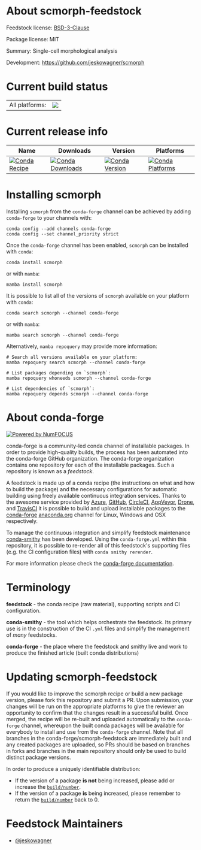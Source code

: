 About scmorph-feedstock
=======================

Feedstock license: [BSD-3-Clause](https://github.com/conda-forge/scmorph-feedstock/blob/main/LICENSE.txt)



Package license: MIT

Summary: Single-cell morphological analysis

Development: https://github.com/jeskowagner/scmorph

Current build status
====================


<table><tr><td>All platforms:</td>
    <td>
      <a href="https://dev.azure.com/conda-forge/feedstock-builds/_build/latest?definitionId=17290&branchName=main">
        <img src="https://dev.azure.com/conda-forge/feedstock-builds/_apis/build/status/scmorph-feedstock?branchName=main">
      </a>
    </td>
  </tr>
</table>

Current release info
====================

| Name | Downloads | Version | Platforms |
| --- | --- | --- | --- |
| [![Conda Recipe](https://img.shields.io/badge/recipe-scmorph-green.svg)](https://anaconda.org/conda-forge/scmorph) | [![Conda Downloads](https://img.shields.io/conda/dn/conda-forge/scmorph.svg)](https://anaconda.org/conda-forge/scmorph) | [![Conda Version](https://img.shields.io/conda/vn/conda-forge/scmorph.svg)](https://anaconda.org/conda-forge/scmorph) | [![Conda Platforms](https://img.shields.io/conda/pn/conda-forge/scmorph.svg)](https://anaconda.org/conda-forge/scmorph) |

Installing scmorph
==================

Installing `scmorph` from the `conda-forge` channel can be achieved by adding `conda-forge` to your channels with:

```
conda config --add channels conda-forge
conda config --set channel_priority strict
```

Once the `conda-forge` channel has been enabled, `scmorph` can be installed with `conda`:

```
conda install scmorph
```

or with `mamba`:

```
mamba install scmorph
```

It is possible to list all of the versions of `scmorph` available on your platform with `conda`:

```
conda search scmorph --channel conda-forge
```

or with `mamba`:

```
mamba search scmorph --channel conda-forge
```

Alternatively, `mamba repoquery` may provide more information:

```
# Search all versions available on your platform:
mamba repoquery search scmorph --channel conda-forge

# List packages depending on `scmorph`:
mamba repoquery whoneeds scmorph --channel conda-forge

# List dependencies of `scmorph`:
mamba repoquery depends scmorph --channel conda-forge
```


About conda-forge
=================

[![Powered by
NumFOCUS](https://img.shields.io/badge/powered%20by-NumFOCUS-orange.svg?style=flat&colorA=E1523D&colorB=007D8A)](https://numfocus.org)

conda-forge is a community-led conda channel of installable packages.
In order to provide high-quality builds, the process has been automated into the
conda-forge GitHub organization. The conda-forge organization contains one repository
for each of the installable packages. Such a repository is known as a *feedstock*.

A feedstock is made up of a conda recipe (the instructions on what and how to build
the package) and the necessary configurations for automatic building using freely
available continuous integration services. Thanks to the awesome service provided by
[Azure](https://azure.microsoft.com/en-us/services/devops/), [GitHub](https://github.com/),
[CircleCI](https://circleci.com/), [AppVeyor](https://www.appveyor.com/),
[Drone](https://cloud.drone.io/welcome), and [TravisCI](https://travis-ci.com/)
it is possible to build and upload installable packages to the
[conda-forge](https://anaconda.org/conda-forge) [anaconda.org](https://anaconda.org/)
channel for Linux, Windows and OSX respectively.

To manage the continuous integration and simplify feedstock maintenance
[conda-smithy](https://github.com/conda-forge/conda-smithy) has been developed.
Using the ``conda-forge.yml`` within this repository, it is possible to re-render all of
this feedstock's supporting files (e.g. the CI configuration files) with ``conda smithy rerender``.

For more information please check the [conda-forge documentation](https://conda-forge.org/docs/).

Terminology
===========

**feedstock** - the conda recipe (raw material), supporting scripts and CI configuration.

**conda-smithy** - the tool which helps orchestrate the feedstock.
                   Its primary use is in the construction of the CI ``.yml`` files
                   and simplify the management of *many* feedstocks.

**conda-forge** - the place where the feedstock and smithy live and work to
                  produce the finished article (built conda distributions)


Updating scmorph-feedstock
==========================

If you would like to improve the scmorph recipe or build a new
package version, please fork this repository and submit a PR. Upon submission,
your changes will be run on the appropriate platforms to give the reviewer an
opportunity to confirm that the changes result in a successful build. Once
merged, the recipe will be re-built and uploaded automatically to the
`conda-forge` channel, whereupon the built conda packages will be available for
everybody to install and use from the `conda-forge` channel.
Note that all branches in the conda-forge/scmorph-feedstock are
immediately built and any created packages are uploaded, so PRs should be based
on branches in forks and branches in the main repository should only be used to
build distinct package versions.

In order to produce a uniquely identifiable distribution:
 * If the version of a package **is not** being increased, please add or increase
   the [``build/number``](https://docs.conda.io/projects/conda-build/en/latest/resources/define-metadata.html#build-number-and-string).
 * If the version of a package **is** being increased, please remember to return
   the [``build/number``](https://docs.conda.io/projects/conda-build/en/latest/resources/define-metadata.html#build-number-and-string)
   back to 0.

Feedstock Maintainers
=====================

* [@jeskowagner](https://github.com/jeskowagner/)

